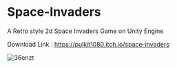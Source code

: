 # Space-Invaders
A Retro style 2d Space Invaders Game on Unity Engine

Download Link : https://pulkit1080.itch.io/space-invaders


![36enzt](https://user-images.githubusercontent.com/43988219/61810711-759e2200-ae5d-11e9-8eb2-faa91e68c9c8.gif)
